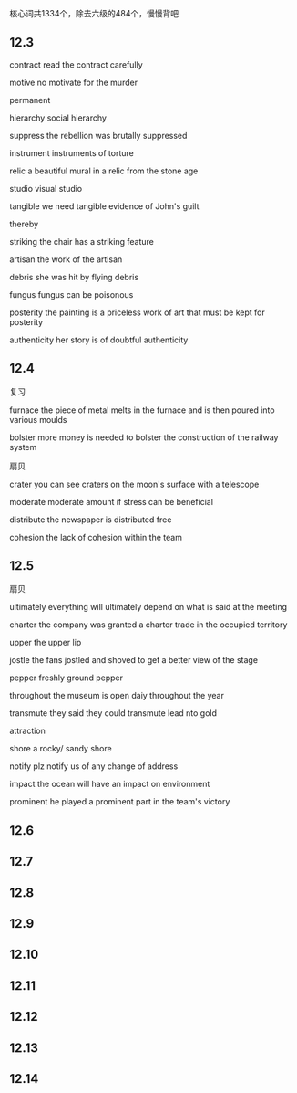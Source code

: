 核心词共1334个，除去六级的484个，慢慢背吧

## 12.3

contract read the contract carefully

motive no motivate for the murder

permanent

hierarchy social hierarchy

suppress the rebellion was brutally suppressed

instrument instruments of torture

relic a beautiful mural in a relic from the stone age

studio visual studio

tangible we need tangible evidence of John's guilt

thereby 

striking the chair has a striking feature

artisan the work of the artisan

debris she was hit by flying debris

fungus fungus can be poisonous

posterity the painting is a priceless work of art that must be kept for posterity

authenticity her story is of doubtful authenticity



## 12.4

复习

furnace the piece of metal melts in the furnace and is then poured into various moulds

bolster more money is needed to bolster the construction of the railway system

扇贝

crater you can see craters on the moon's surface with a telescope

moderate moderate amount if stress can be beneficial

distribute the newspaper is distributed free

cohesion the lack of cohesion within the team



## 12.5

扇贝

ultimately everything will ultimately depend on what is said at the meeting

charter the company was granted a charter trade in the occupied territory

upper the upper lip

jostle the fans jostled and shoved to get a better view of the stage

pepper freshly ground pepper

throughout the museum is open daiy throughout the year

transmute they said they could transmute lead nto gold

attraction

shore a rocky/ sandy shore

notify plz notify us of any change of address

impact the ocean will have an impact on environment

prominent he played a prominent part in the team's victory



## 12.6

## 12.7

## 12.8

## 12.9

## 12.10 

## 12.11

## 12.12

## 12.13

## 12.14



